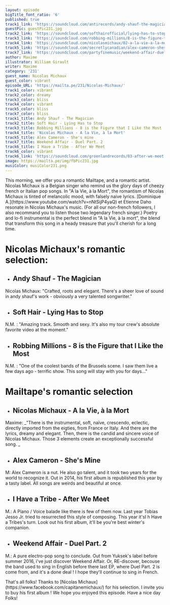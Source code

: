 ```yaml
---
layout: episode
bigTitle_font_ratio: '6'
published: true
track1_link: 'https://soundcloud.com/antirecords/andy-shauf-the-magician'
guestPic: guestPic231.jpg
track2_link: 'https://soundcloud.com/softhairofficial/lying-has-to-stop-single'
track3_link: 'https://soundcloud.com/robbing-millions/8-is-the-figure-that-i-like-the-most'
track4_link: 'https://soundcloud.com/nicolasmichaux/02-a-la-vie-a-la-mort'
track5_link: 'https://soundcloud.com/secretlycanadian/alex-cameron-shes-mine-1'
track7_link: 'https://soundcloud.com/partyfinemusic/weekend-affair-duel-part-2'
author: Maxime
illustrator: William Girault
writer: Maxime
category: '231'
guest_name: Nicolas Michaux
guest_color: vibrant
episode_URL: 'https://mailta.pe/231/Nicolas-Michaux/'
track1_color: vibrant
track2_color: dreamy
track3_color: bliss
track4_color: vibrant
track5_color: bliss
track7_color: bliss
track1_title: Andy Shauf - The Magician
track2_title: Soft Hair - Lying Has to Stop
track3_title: Robbing Millions - 8 is the Figure that I Like the Most
track4_title: 'Nicolas Michaux - A la Vie, à la Mort'
track5_title: Alex Cameron - She's mine
track7_title: Weekend Affair - Duel Part. 2
track6_title: I Have a Tribe - After We Meet
track6_color: vibrant
track6_link: 'https://soundcloud.com/groenlandrecords/03-after-we-meet'
image: https://mailta.pe/img/fbPic231.jpg
musiColor: musiColor231.png
---
```

<p id="introduction"> This morning, we offer you a romantic Mailtape, and a romantic artist. Nicolas Michaux is a Belgian singer who remind us the glory days of cheezy french or Italian pop songs. In "A la Vie, à la Mort", the romantism of Nicolas Michaux is tinted of melancolic mood, with falsely naive lyrics. [Dominique A.](https://www.youtube.com/watch?v=nNtSijP4yaQ) et Etienne Daho resonate in Nicolas Michaux's music. (For all our non-french followers, I also recommand you to listen those two legendary french singer.) Poetry and lo-fi instrumental is the perfect blend in "A la Vie, à la mort", the blend that transform this song in a heady treasure that you'll cherish for a long time. </p>

# **Nicolas Michaux's romantic selection:** 
 
+ ## Andy Shauf - The Magician
Nicolas Michaux: "Crafted, roots and elegant. There's a sheer love of sound in andy shauf's work - obviously a very talented songwriter."

+ ## Soft Hair - Lying Has to Stop
N.M. : "Amazing track. Smooth and sexy. It's also my tour crew's absolute favorite video at the moment."

+ ## Robbing Millions - 8 is the Figure that I Like the Most
N.M. : "One of the coolest bands of the Brussels scene. I saw them live a few days ago - terrific show. This song will stay with you for days..."


# **Mailtape's romantic selection**

+ ## Nicolas Michaux - A la Vie, à la Mort
Maxime: _"There is the instrumental, soft, naïve, crescendo, eclectic, directly imported from the eigties, from France or Italy. And there are the lyrics, dreamy and elegant. Then, there is the candid and sincere voice of Nicolas Michaux. Those 3 elements create an exceptionally successful song. _

+ ## Alex Cameron - She's Mine
M: Alex Cameron is a nut. He also go talent, and it took two years for the world to recognize it. Out in 2014, his first album is republished this year by a tasty label. All songs are weirds and beautiful at once. 

+ ## I Have a Tribe - After We Meet
M.: A Piano / Voice balade like there is few of them now. Last year Tobias Jesso Jr. tried to resurrected this style of composing. This year it'sI h Have a Tribes's turn. Look out his first album, it'll be you're best winter's companion.

+ ## Weekend Affair - Duel Part. 2
M.: A pure electro-pop song to conclude. Out from Yuksek's label before summer 2016, i've just discover Weekend Affair. Or, RE-discover, becouse the band used to sing in English before there last EP, where Duel Part. 2 is come from, and it's a done deal ! I hope they'll continue to sing in French. 

<p id="outroduction">That's all folks! Thanks to [Nicolas Michaux](https://www.facebook.com/capitanemichaux/) for his selection. I invite you to buy his first album ! We hope you enjoyed this episode. Have a nice day Folks!</p>
